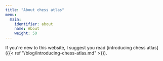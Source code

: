 ```yaml
---
title: "About chess atlas"
menu:
  main:
    identifier: about
    name: About
    weight: 50
---
```


If you're new to this website, I suggest you read [introducing chess atlas]({{< ref "/blog/introducing-chess-atlas.md" >}}).